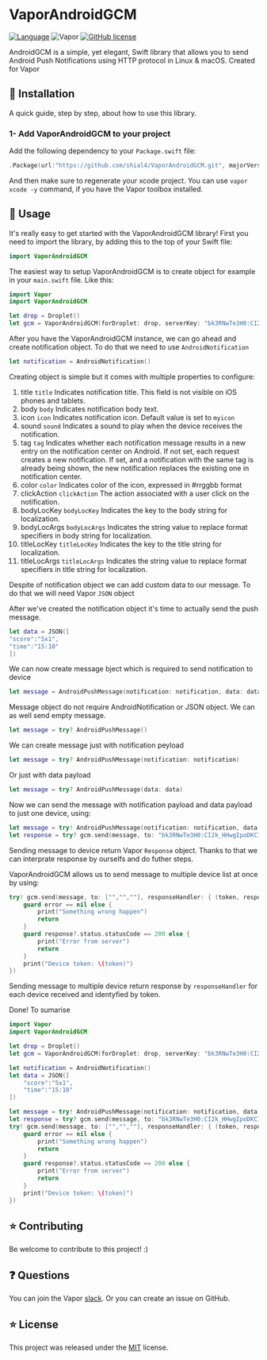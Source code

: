 # VaporAndroidGCM

[![Language](https://img.shields.io/badge/Swift-3-brightgreen.svg)](http://swift.org)
![Vapor](https://img.shields.io/badge/Vapor-1.0.0-green.svg)
[![GitHub license](https://img.shields.io/badge/license-MIT-blue.svg)](https://raw.githubusercontent.com/shial4/VaporAndroidGCM/master/license)

AndroidGCM is a simple, yet elegant, Swift library that allows you to send Android Push Notifications using HTTP protocol in Linux & macOS. Created for Vapor

## 🔧 Installation

A quick guide, step by step, about how to use this library.

### 1- Add VaporAndroidGCM to your project

Add the following dependency to your `Package.swift` file:

```swift
.Package(url:"https://github.com/shial4/VaporAndroidGCM.git", majorVersion: 0, minor: 1)
```

And then make sure to regenerate your xcode project. You can use `vapor xcode -y` command, if you have the Vapor toolbox installed.

## 🚀 Usage

It's really easy to get started with the VaporAndroidGCM library! First you need to import the library, by adding this to the top of your Swift file:
```swift
import VaporAndroidGCM
```
The easiest way to setup VaporAndroidGCM is to create object for example in your `main.swift` file. Like this:
```swift
import Vapor
import VaporAndroidGCM

let drop = Droplet()
let gcm = VaporAndroidGCM(forDroplet: drop, serverKey: "bk3RNwTe3H0:CI2k_HHwgIpoDKCIZvvDMExUdFQ3P1...")
```
After you have the VaporAndroidGCM instance, we can go ahead and create notification object. To do that we need to use `AndroidNotification`
```swift
let notification = AndroidNotification()
```
Creating object is simple but it comes with multiple properties to configure:
1. title `title`
Indicates notification title. This field is not visible on iOS phones and tablets.
2. body `body`
Indicates notification body text.
3. icon `icon`
Indicates notification icon. Default value is set to `myicon` 
4. sound `sound`
Indicates a sound to play when the device receives the notification.
5. tag `tag`
Indicates whether each notification message results in a new entry on the notification center on Android. If not set, each request creates a new notification. If set, and a notification with the same tag is already being shown, the new notification replaces the existing one in notification center.
6. color `color`
Indicates color of the icon, expressed in #rrggbb format
7. clickAction `clickAction`
The action associated with a user click on the notification.
8. bodyLocKey `bodyLocKey`
Indicates the key to the body string for localization.
9. bodyLocArgs `bodyLocArgs`
Indicates the string value to replace format specifiers in body string for localization.
10. titleLocKey `titleLocKey`
Indicates the key to the title string for localization.
11. titleLocArgs `titleLocArgs`
Indicates the string value to replace format specifiers in title string for localization.


Despite of notification object we can add custom data to our message. To do that we will need Vapor `JSON` object 

After we've created the notification object it's time to actually send the push message.
```swift
let data = JSON([
"score":"5x1",
"time":"15:10"
])
```
We can now create message bject which is required to send notification to device
```swift
let message = AndroidPushMessage(notification: notification, data: data)
```
Message object do not require AndroidNotification or JSON object. We can as well send empty message.
```swift
let message = try? AndroidPushMessage()
```
We can create message just with notification peyload
```swift
let message = try? AndroidPushMessage(notification: notification)
```
Or just with data payload
```swift
let message = try? AndroidPushMessage(data: data)
```

Now we can send the message with notification payload and data payload to just one device, using:
```swift
let message = try! AndroidPushMessage(notification: notification, data: data)
let response = try? gcm.send(message, to: "bk3RNwTe3H0:CI2k_HHwgIpoDKCIZvvDMExUdFQ3P1...")
```
Sending message to device return Vapor `Response` object. Thanks to that we can interprate response by ourselfs and do futher steps.

VaporAndroidGCM allows us to send message to multiple device list at once by using: 

```swift
try! gcm.send(message, to: ["","",""], responseHandler: { (token, response, error) in
    guard error == nil else {
        print("Something wrong happen")
        return
    }
    guard response?.status.statusCode == 200 else {
        print("Error from server")
        return
    }
    print("Device token: \(token)")
})
```
Sending message to multiple device return response by `responseHandler` for each device received and identyfied by token.

Done!
To sumarise
```swift
import Vapor
import VaporAndroidGCM

let drop = Droplet()
let gcm = VaporAndroidGCM(forDroplet: drop, serverKey: "bk3RNwTe3H0:CI2k_HHwgIpoDKCIZvvDMExUdFQ3P1...")

let notification = AndroidNotification()
let data = JSON([
    "score":"5x1",
    "time":"15:10"
])

let message = try! AndroidPushMessage(notification: notification, data: data)
let response = try? gcm.send(message, to: "bk3RNwTe3H0:CI2k_HHwgIpoDKCIZvvDMExUdFQ3P1...")
try! gcm.send(message, to: ["","",""], responseHandler: { (token, response, error) in
    guard error == nil else {
        print("Something wrong happen")
        return
    }
    guard response?.status.statusCode == 200 else {
        print("Error from server")
        return
    }
    print("Device token: \(token)")
})
```

## ⭐ Contributing

Be welcome to contribute to this project! :)

## ❓ Questions

You can join the Vapor [slack](http://vapor.team). Or you can create an issue on GitHub.

## ⭐ License

This project was released under the [MIT](license) license.
